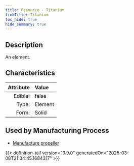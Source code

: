 ```yaml
---
title: Resource - Titanium
linkTitle: Titanium
toc_hide: true
hide_summary: true
---
```

<!-- This is generated by the MarsSim HelpGenertor, do not edit. -->

## Description
An element.

## Characteristics

| Attribute      | Value |
|--------:|:------|
|Edible:|false|
|Type:|Element|
|Form:|Solid|
 

## Used by Manufacturing Process

- [Manufacture propeller](/docs/definitions/process/manufacture-propeller)


    


{{< definition-tail version="3.9.0" generatedOn="2025-03-08T21:34:45.1684317" >}}


